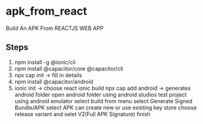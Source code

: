 # apk_from_react
Build An APK From REACTJS WEB APP

## Steps
1. npm install -g @ionic/cli
2. npm install @capacitor/core @capacitor/cli
3. npx cap init -> fill in details
4. npm install @capacitor/android
5. ionic init -> choose react
ionic build
npx cap add android -> generates android folder
open android folder using android studios
test project using android emulator
select build from menu
select Generate Signed Bundle/APK
select APK
can create new or use existing key store
choose release variant and selet V2(Full APK Signature)
finish
